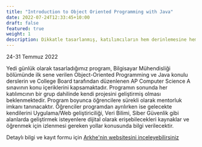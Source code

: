 ```yaml
---
title: "Introduction to Object Oriented Programming with Java"
date: 2022-07-24T12:33:45+10:00
draft: false
featured: true
weight: 1
description: Dikkatle tasarlanmış, katılımcıların hem derinlemesine hem de kısa zaman içerisinde programlamaya giriş yapmasına yardımcı olabilecek bir yaz programı
---
```


24-31 Temmuz 2022

Yedi günlük olarak tasarladığımız program, Bilgisayar Mühendisliği bölümünde
ilk sene verilen Object-Oriented Programming ve Java konulu derslerin ve
College Board tarafından düzenlenen AP Computer Science A sınavının konu
içeriklerini kapsamaktadır. Programın sonunda her katılımcının bir grup
dahilinde kendi projesini geliştirmiş olması beklenmektedir. Program boyunca
öğrencilere sürekli olarak mentorluk imkanı tanınacaktır. Öğrenciler programdan
ayrılırken ise gelecekte kendilerini Uygulama/Web geliştiriciliği, Veri Bilimi,
Siber Güvenlik gibi alanlarda geliştirmek isteyenlere dijital olarak
erişebilecekleri kaynaklar ve öğrenmek için izlenmesi gereken yollar konusunda
bilgi verilecektir.

Detaylı bilgi ve kayıt formu için [Arkhe'nin websitesini inceleyebilirsiniz](https://archeprojesi.com/kamp/introduction-to-object-oriented-programming-with-java/81)

